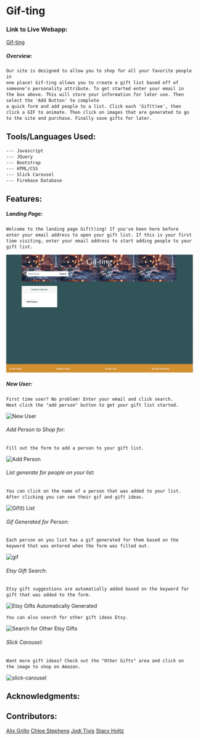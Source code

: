 # Gif-ting

### Link to Live Webapp:
[Gif-ting](https://stacyholtz6.github.io/Gif-ting/)

##### Overview:
```
Our site is designed to allow you to shop for all your favorite people in 
one place! Gif-ting allows you to create a gift list based off of someone's personality attribute. To get started enter your email in the box above. This will store your information for later use. Then select the 'Add Button' to complete
a quick form and add people to a list. Click each 'Gif(t)ee', then click a GIF to animate. Then click on images that are generated to go to the site and purchase. Finally save gifts for later.

```
## Tools/Languages Used:
```
--- Javascript
--- JQuery
--- Bootstrap
--- HTML/CSS
--- Slick Carousel
--- Firebase Database
```
## Features:

##### Landing Page:
```
Welcome to the landing page Gif(t)ing! If you've been here before enter your email address to open your gift list. If this is your first time visiting, enter your email address to start adding people to your gift list. 
```
![landingPage](assets/images/landingPage.png)


##### New User:
```
First time user? No problem! Enter your email and click search.
Next click the "add person" button to get your gift list started.
```
![New User](assets/images/newUser.gif)

###### Add Person to Shop for:
```
Fill out the form to add a person to your gift list.
```
![Add Person](assets/images/addPerson.gif)

###### List generate for people on your list:
```
You can click on the name of a person that was added to your list.
After clicking you can see their gif and gift ideas. 
```
![Gif(t) List](assets/images/giftList.gif)

###### Gif Generated for Person:
```
Each person on you list has a gif generated for them based on the keyword that was entered when the form was filled out. 
```
![gif]()

###### Etsy Gift Search:
```
Etsy gift suggestions are automatially added based on the keyword for gift that was added to the form. 
```
![Etsy Gifts Automatically Generated]()


```
You can also search for other gift ideas Etsy.
```
![Search for Other Etsy Gifts]()

###### Slick Carousel:
```
Want more gift ideas? Check out the "Other Gifts" area and click on the image to shop on Amazon. 
```
![slick-carousel]()

## Acknowledgments:

## Contributors:
[Alix Grillo](https://github.com/alixgrillo)
[Chloe Stephens](https://github.com/chloe-design)
[Jodi Tivis](https://github.com/joditivis)
[Stacy Holtz](https://github.com/stacyholtz6)


